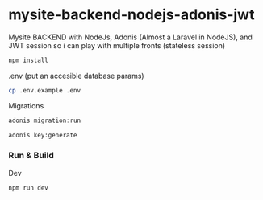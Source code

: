 # mysite-backend-nodejs-adonis-jwt

Mysite BACKEND with NodeJs, Adonis (Almost a Laravel in NodeJS), and JWT session so i can play with multiple fronts (stateless session)

```bash
npm install
```

.env (put an accesible database params)
```bash
cp .env.example .env
```

Migrations
```js
adonis migration:run
```

```bash
adonis key:generate
```

### Run & Build

Dev
```bash
npm run dev
```

